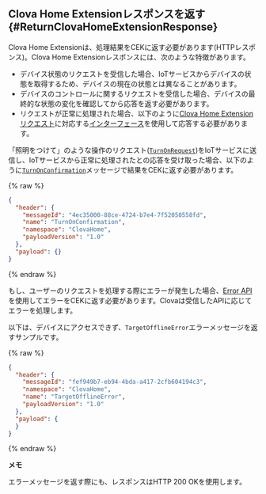 <!-- tags: ClovaHome -->

## Clova Home Extensionレスポンスを返す {#ReturnClovaHomeExtensionResponse}

Clova Home Extensionは、処理結果をCEKに返す必要があります(HTTPレスポンス)。Clova Home Extensionレスポンスには、次のような特徴があります。

* デバイス状態のリクエストを受信した場合、IoTサービスからデバイスの状態を取得するため、デバイスの現在の状態とは異なることがあります。
* デバイスのコントロールに関するリクエストを受信した場合、デバイスの最終的な状態の変化を確認してから応答を返す必要があります。
* リクエストが正常に処理された場合、以下のように[Clova Home Extensionリクエスト](#HandleClovaHomeExtensionRequest)に対応する[インターフェース](/CEK/References/CEK_API.md#ClovaHomeExtInterface)を使用して応答する必要があります。

「照明をつけて」のような操作のリクエスト([`TurnOnRequest`](/CEK/References/ClovaHomeInterface/Control_Interfaces.md#TurnOnRequest))をIoTサービスに送信し、IoTサービスから正常に処理されたとの応答を受け取った場合、以下のように[`TurnOnConfirmation`](/CEK/References/ClovaHomeInterface/Control_Interfaces.md#TurnOnConfirmation)メッセージで結果をCEKに返す必要があります。

{% raw %}
```json
{
  "header": {
    "messageId": "4ec35000-88ce-4724-b7e4-7f52050558fd",
    "name": "TurnOnConfirmation",
    "namespace": "ClovaHome",
    "payloadVersion": "1.0"
  },
  "payload": {}
}
```
{% endraw %}

もし、ユーザーのリクエストを処理する際にエラーが発生した場合、[Error API](/CEK/References/ClovaHomeInterface/Error_Interfaces.md)を使用してエラーをCEKに返す必要があります。Clovaは受信したAPIに応じてエラーを処理します。

以下は、デバイスにアクセスできず、`TargetOfflineError`エラーメッセージを返すサンプルです。

{% raw %}
```json
{
  "header": {
    "messageId": "fef949b7-eb94-4bda-a417-2cfb604194c3",
    "namespace": "ClovaHome",
    "name": "TargetOfflineError",
    "payloadVersion": "1.0"
  },
  "payload": {
  }
}
```
{% endraw %}


<div class="note">
<p><strong>メモ</strong></p>
<p>エラーメッセージを返す際にも、レスポンスはHTTP 200 OKを使用します。</p>
</div>
